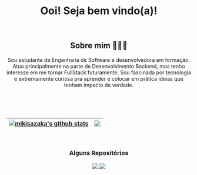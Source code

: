 <h1 align='center'> Ooi! Seja bem vindo(a)! </h1>
<br>

<div align="center">
  <h2>Sobre mim 👩🏻‍💻</h2>
  <p>
    Sou estudante de Engenharia de Software e desenvolvedora em formação. Atuo principalmente na parte de Desenvolvimento Backend, 
    mas tenho interesse em me tornar FullStack futuramente. Sou fascinada por tecnologia e extremamente curiosa pra aprender e colocar em prática ideias que tenham impacto de verdade.
  </p>

<br>
<br>
<br>

| <a href="https://github.com/mikisazaka/github-readme-stats"><img align="center" src="https://github-readme-stats.vercel.app/api?username=mikisazaka&show_icons=true&include_all_commits=true&theme=buefy&hide_border=true" alt="mikisazaka's github stats" /></a> | <a href="https://github.com/mikisazaka/github-readme-stats"><img align="center" src="https://github-readme-stats.vercel.app/api/top-langs/?username=mikisazaka&layout=compact&theme=buefy&hide_border=true" /></a> |
| ------------- | ------------- |

<br>

### Alguns Repositórios


<a href="https://github.com/mikisazaka/Paciencia-Jogo">
  <img align="center" src="https://github-readme-stats.vercel.app/api/pin/?username=mikisazaka&repo=Paciencia-Jogo&theme=buefy" />
</a>
<a href="https://github.com/mikisazaka/Lumon">
  <img align="center" src="https://github-readme-stats.vercel.app/api/pin/?username=mikisazaka&repo=Lumon&theme=buefy" />
</a>
</div>
